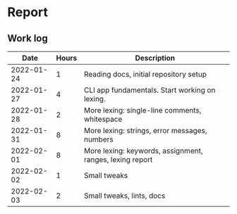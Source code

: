 # Report

## Work log

| Date       | Hours | Description                                              |
| ---------- | ----- | -------------------------------------------------------- |
| 2022-01-24 | 1     | Reading docs, initial repository setup                   |
| 2022-01-27 | 4     | CLI app fundamentals. Start working on lexing.           |
| 2022-01-28 | 2     | More lexing: single-line comments, whitespace            |
| 2022-01-31 | 8     | More lexing: strings, error messages, numbers            |
| 2022-02-01 | 8     | More lexing: keywords, assignment, ranges, lexing report |
| 2022-02-02 | 1     | Small tweaks                                             |
| 2022-02-03 | 2     | Small tweaks, lints, docs                                |

